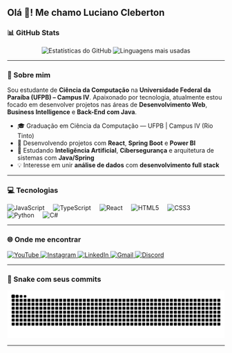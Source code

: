 <h2 align="left">Olá 👋! Me chamo Luciano Cleberton</h2>

### 📊 GitHub Stats

<div align="center">
  <img src="https://github-readme-stats.vercel.app/api?username=Lucianooli&show_icons=true&include_all_commits=true&count_private=true&theme=dracula&hide_border=false&cache_seconds=86400" height="150" alt="Estatísticas do GitHub" />
  <img src="https://github-readme-stats.vercel.app/api/top-langs?username=Lucianooli&layout=compact&langs_count=6&theme=dracula&hide_border=false&cache_seconds=86400" height="150" alt="Linguagens mais usadas" />
</div>

---

### 🧠 Sobre mim

Sou estudante de **Ciência da Computação** na **Universidade Federal da Paraíba (UFPB) – Campus IV**. Apaixonado por tecnologia, atualmente estou focado em desenvolver projetos nas áreas de **Desenvolvimento Web**, **Business Intelligence** e **Back-End com Java**.

- 🎓 Graduação em Ciência da Computação — UFPB | Campus IV (Rio Tinto)
- 🔭 Desenvolvendo projetos com **React**, **Spring Boot** e **Power BI**
- 🌱 Estudando **Inteligência Artificial**, **Cibersegurança** e arquitetura de sistemas com **Java/Spring**
- 💡 Interesse em unir **análise de dados** com **desenvolvimento full stack**

---

### 💻 Tecnologias

<div align="left">
  <img src="https://cdn.jsdelivr.net/gh/devicons/devicon/icons/javascript/javascript-original.svg" height="30" alt="JavaScript" />
  <img width="12" />
  <img src="https://cdn.jsdelivr.net/gh/devicons/devicon/icons/typescript/typescript-original.svg" height="30" alt="TypeScript" />
  <img width="12" />
  <img src="https://cdn.jsdelivr.net/gh/devicons/devicon/icons/react/react-original.svg" height="30" alt="React" />
  <img width="12" />
  <img src="https://cdn.jsdelivr.net/gh/devicons/devicon/icons/html5/html5-original.svg" height="30" alt="HTML5" />
  <img width="12" />
  <img src="https://cdn.jsdelivr.net/gh/devicons/devicon/icons/css3/css3-original.svg" height="30" alt="CSS3" />
  <img width="12" />
  <img src="https://cdn.jsdelivr.net/gh/devicons/devicon/icons/python/python-original.svg" height="30" alt="Python" />
  <img width="12" />
  <img src="https://cdn.jsdelivr.net/gh/devicons/devicon/icons/csharp/csharp-original.svg" height="30" alt="C#" />
</div>

---

### 🌐 Onde me encontrar

<div align="left">
  <a href="https://www.youtube.com/@LucianoOliveira-ol7vy/videos" target="_blank">
    <img src="https://img.shields.io/static/v1?message=YouTube&logo=youtube&label=&color=FF0000&logoColor=white&style=for-the-badge" height="35" alt="YouTube" />
  </a>
  <a href="https://www.instagram.com/0lucianooliveira0_/">
    <img src="https://img.shields.io/static/v1?message=Instagram&logo=instagram&label=&color=E4405F&logoColor=white&style=for-the-badge" height="35" alt="Instagram" />
  </a>
  <a href="https://www.linkedin.com/in/luciano-oliveira-801260289/">
    <img src="https://img.shields.io/static/v1?message=LinkedIn&logo=linkedin&label=&color=0077B5&logoColor=white&style=for-the-badge" height="35" alt="LinkedIn" />
  </a>
  <a href="mailto:luciano.leite@dcx.ufpb.br" target="_blank">
    <img src="https://img.shields.io/static/v1?message=Gmail&logo=gmail&label=&color=D14836&logoColor=white&style=for-the-badge" height="35" alt="Gmail" />
  </a>
  <a href="https://discord.com/users/1221861418450686047">
    <img src="https://img.shields.io/static/v1?message=Discord&logo=discord&label=&color=7289DA&logoColor=white&style=for-the-badge" height="35" alt="Discord" />
  </a>
</div>

---

### 🐍 Snake com seus commits

![Snake animation](https://raw.githubusercontent.com/Lucianooli/Lucianooli/output/snake.svg)

---
